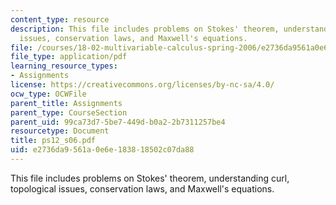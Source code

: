 ```yaml
---
content_type: resource
description: This file includes problems on Stokes' theorem, understanding curl, topological
  issues, conservation laws, and Maxwell's equations.
file: /courses/18-02-multivariable-calculus-spring-2006/e2736da9561a0e6e183818502c07da88_ps12_s06.pdf
file_type: application/pdf
learning_resource_types:
- Assignments
license: https://creativecommons.org/licenses/by-nc-sa/4.0/
ocw_type: OCWFile
parent_title: Assignments
parent_type: CourseSection
parent_uid: 99ca73d7-5be7-449d-b0a2-2b7311257be4
resourcetype: Document
title: ps12_s06.pdf
uid: e2736da9-561a-0e6e-1838-18502c07da88
---
```

This file includes problems on Stokes' theorem, understanding curl, topological issues, conservation laws, and Maxwell's equations.